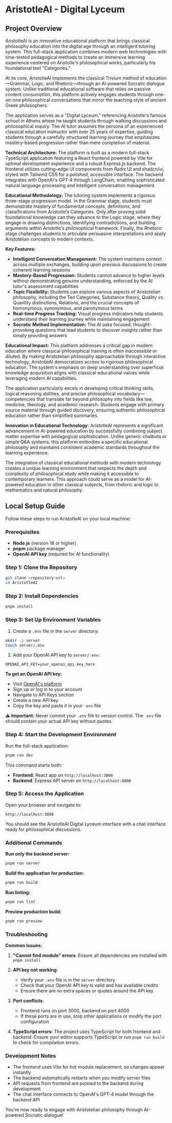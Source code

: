 # AristotleAI - Digital Lyceum

## Project Overview

AristotleAI is an innovative educational platform that brings classical philosophy education into the digital age through an intelligent tutoring system. This full-stack application combines modern web technologies with time-tested pedagogical methods to create an immersive learning experience centered on Aristotle's philosophical works, particularly his foundational text "Categories."

At its core, AristotleAI implements the classical Trivium method of education—Grammar, Logic, and Rhetoric—through an AI-powered Socratic dialogue system. Unlike traditional educational software that relies on passive content consumption, this platform actively engages students through one-on-one philosophical conversations that mirror the teaching style of ancient Greek philosophers.

The application serves as a "Digital Lyceum," referencing Aristotle's famous school in Athens where he taught students through walking discussions and philosophical inquiry. The AI tutor assumes the persona of an experienced classical education instructor with over 25 years of expertise, guiding students through a carefully structured learning journey that emphasizes mastery-based progression rather than mere completion of material.

**Technical Architecture:**
The platform is built as a modern full-stack TypeScript application featuring a React frontend powered by Vite for optimal development experience and a robust Express.js backend. The frontend utilizes cutting-edge UI components from Radix UI and shadcn/ui, styled with Tailwind CSS for a polished, accessible interface. The backend integrates with OpenAI's GPT-4 through LangChain, enabling sophisticated natural language processing and intelligent conversation management.

**Educational Methodology:**
The tutoring system implements a rigorous three-stage progression model. In the Grammar stage, students must demonstrate mastery of fundamental concepts, definitions, and classifications from Aristotle's Categories. Only after proving solid foundational knowledge can they advance to the Logic stage, where they engage in drawing distinctions, identifying contradictions, and building arguments within Aristotle's philosophical framework. Finally, the Rhetoric stage challenges students to articulate persuasive interpretations and apply Aristotelian concepts to modern contexts.

**Key Features:**
- **Intelligent Conversation Management:** The system maintains context across multiple exchanges, building upon previous discussions to create coherent learning sessions
- **Mastery-Based Progression:** Students cannot advance to higher levels without demonstrating genuine understanding, enforced by the AI tutor's assessment capabilities
- **Topic Flexibility:** Students can explore various aspects of Aristotelian philosophy, including the Ten Categories, Substance theory, Quality vs. Quantity distinctions, Relations, and the crucial concepts of homonymous, synonymous, and paronymous terms
- **Real-time Progress Tracking:** Visual progress indicators help students understand their learning journey while maintaining engagement
- **Socratic Method Implementation:** The AI asks focused, thought-provoking questions that lead students to discover insights rather than simply providing answers

**Educational Impact:**
This platform addresses a critical gap in modern education where classical philosophical training is often inaccessible or diluted. By making Aristotelian philosophy approachable through interactive technology, AristotleAI democratizes access to rigorous philosophical education. The system's emphasis on deep understanding over superficial knowledge acquisition aligns with classical educational values while leveraging modern AI capabilities.

The application particularly excels in developing critical thinking skills, logical reasoning abilities, and precise philosophical vocabulary—competencies that translate far beyond philosophy into fields like law, medicine, theology, and academic research. Students engage with primary source material through guided discovery, ensuring authentic philosophical education rather than simplified summaries.

**Innovation in Educational Technology:**
AristotleAI represents a significant advancement in AI-powered education by successfully combining subject matter expertise with pedagogical sophistication. Unlike generic chatbots or simple Q&A systems, this platform embodies a specific educational philosophy and maintains consistent academic standards throughout the learning experience.

The integration of classical educational methods with modern technology creates a unique learning environment that respects the depth and complexity of philosophical study while making it accessible to contemporary learners. This approach could serve as a model for AI-powered education in other classical subjects, from rhetoric and logic to mathematics and natural philosophy.

## Local Setup Guide

Follow these steps to run AristotleAI on your local machine:

### Prerequisites

- **Node.js** (version 18 or higher)
- **pnpm** package manager
- **OpenAI API key** (required for AI functionality)

### Step 1: Clone the Repository

```bash
git clone <repository-url>
cd AristotleAI
```

### Step 2: Install Dependencies

```bash
pnpm install
```

### Step 3: Set Up Environment Variables

1. Create a `.env` file in the `server` directory:
```bash
mkdir -p server
touch server/.env
```

2. Add your OpenAI API key to `server/.env`:
```env
OPENAI_API_KEY=your_openai_api_key_here
```

**To get an OpenAI API key:**
- Visit [OpenAI's platform](https://platform.openai.com/)
- Sign up or log in to your account
- Navigate to API Keys section
- Create a new API key
- Copy the key and paste it in your `.env` file

⚠️ **Important:** Never commit your `.env` file to version control. The `.env` file should contain your actual API key without quotes.

### Step 4: Start the Development Environment

Run the full-stack application:
```bash
pnpm run dev
```

This command starts both:
- **Frontend**: React app on `http://localhost:3000`
- **Backend**: Express API server on `http://localhost:4000`

### Step 5: Access the Application

Open your browser and navigate to:
```
http://localhost:3000
```

You should see the AristotleAI Digital Lyceum interface with a chat interface ready for philosophical discussions.

### Additional Commands

**Run only the backend server:**
```bash
pnpm run server
```

**Build the application for production:**
```bash
pnpm run build
```

**Run linting:**
```bash
pnpm run lint
```

**Preview production build:**
```bash
pnpm run preview
```

### Troubleshooting

**Common Issues:**

1. **"Cannot find module" errors**: Ensure all dependencies are installed with `pnpm install`

2. **API key not working**:
   - Verify your `.env` file is in the `server` directory
   - Check that your OpenAI API key is valid and has available credits
   - Ensure there are no extra spaces or quotes around the API key

3. **Port conflicts**:
   - Frontend runs on port 3000, backend on port 4000
   - If these ports are in use, stop other applications or modify the port configuration

4. **TypeScript errors**: The project uses TypeScript for both frontend and backend. Ensure your editor supports TypeScript or run `pnpm run build` to check for compilation errors.

### Development Notes

- The frontend uses Vite for hot module replacement, so changes appear instantly
- The backend automatically restarts when you modify server files
- API requests from frontend are proxied to the backend during development
- The chat interface connects to OpenAI's GPT-4 model through the backend API

You're now ready to engage with Aristotelian philosophy through AI-powered Socratic dialogue!